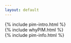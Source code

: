 ```yaml
---
layout: default
---
```

<div class="selection" id="selection0">
	<div class="top-main-part"> 
		{% include pim-intro.html %} 
	</div>
</div>
<div class="selection" id="selection2">
	<div class="row" >
		<div class="col-md-12 col-sm-12">
			<div class="vertical-tab-menu">
				{% include whyPIM.html %}
            </div>
        </div>
    </div>
</div>
<div class="selection bg-gray" id="selection1">   
	<div class="container top-space" >
		{% include pim-info.html %}
	</div>
</div>	
